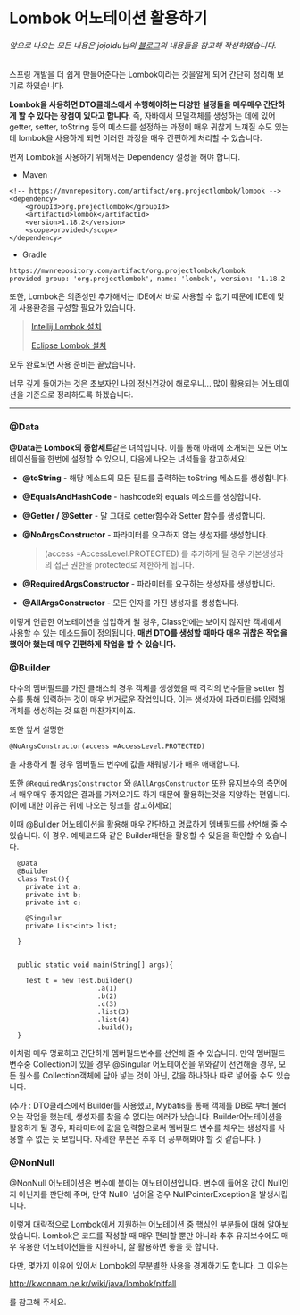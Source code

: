 
# Lombok 어노테이션 활용하기

###### 앞으로 나오는 모든 내용은 jojoldu님의 [블로그](https://jojoldu.tistory.com/250?category=635883)의 내용들을 참고해 작성하였습니다.



 스프링 개발을 더 쉽게 만들어준다는 Lombok이라는 것을알게 되어 간단히 정리해 보기로 하였습니다.



**Lombok을 사용하면 DTO클래스에서 수행해야하는 다양한 설정들을 매우매우 간단하게 할 수 있다는 장점이 있다고 합니다**. 즉, 자바에서 모델객체를 생성하는 데에 있어 getter, setter, toString 등의 메소드를 설정하는 과정이 매우 귀찮게 느껴질 수도 있는데 lombok을 사용하게 되면 이러한 과정을 매우 간편하게 처리할 수 있습니다. 





먼저 Lombok을 사용하기 위해서는 Dependency 설정을 해야 합니다.



+ Maven
```
<!-- https://mvnrepository.com/artifact/org.projectlombok/lombok -->
<dependency>
    <groupId>org.projectlombok</groupId>
    <artifactId>lombok</artifactId>
    <version>1.18.2</version>
    <scope>provided</scope>
</dependency>
 ```



+ Gradle 

```
https://mvnrepository.com/artifact/org.projectlombok/lombok
provided group: 'org.projectlombok', name: 'lombok', version: '1.18.2'
```


또한, Lombok은 의존성만 추가해서는 IDE에서 바로 사용할 수 없기 때문에 IDE에 맞게 사용환경을 구성할 필요가 있습니다.



>[Intellij Lombok 설치](http://blog.woniper.net/229)
>
>[Eclipse Lombok 설치](http://countryxide.tistory.com/16)



모두 완료되면 사용 준비는 끝났습니다. 





너무 깊게 들어가는 것은 초보자인 나의 정신건강에 해로우니... 많이 활용되는 어노테이션을 기준으로 정리하도록 하겠습니다. 

***

### @Data



**@Data는 Lombok의 종합세트**같은 녀석입니다. 이를 통해 아래에 소개되는 모든 어노테이션들을 한번에 설정할 수 있으니, 다음에 나오는 녀석들을 참고하세요!


  
+ **@toString** - 해당 메소드의 모든 필드를 출력하는 toString 메소드를 생성합니다.



+ **@EqualsAndHashCode** - hashcode와 equals 메소드를 생성합니다.



+ **@Getter / @Setter** - 말 그대로 getter함수와 Setter 함수를 생성합니다.



+ **@NoArgsConstructor** - 파라미터를 요구하지 않는 생성자를 생성합니다.  



  > (access =AccessLevel.PROTECTED) 를 추가하게 될 경우 기본생성자의 접근 권한을 protected로 제한하게 됩니다. 



+ **@RequiredArgsConstructor** - 파라미터를 요구하는 생성자를 생성합니다. 



+ **@AllArgsConstructor** - 모든 인자를 가진 생성자를 생성합니다. 





이렇게 언급한 어노테이션을 삽입하게 될 경우, Class안에는 보이지 않지만 객체에서 사용할 수 있는 메소드들이 정의됩니다. **매번 DTO를 생성할 때마다 매우 귀찮은 작업을 했어야 했는데 매우 간편하게 작업을 할 수 있습니다.**





### @Builder



다수의 멤버필드를 가진 클래스의 경우 객체를 생성했을 때 각각의 변수들을 setter 함수를 통해 입력하는 것이 매우 번거로운 작업입니다. 이는 생성자에 파라미터를 입력해 객체를 생성하는 것 또한 마찬가지이죠. 



또한 앞서 설명한 



`@NoArgsConstructor(access =AccessLevel.PROTECTED)`



을 사용하게 될 경우 멤버필드 변수에 값을 채워넣기가 매우 애매합니다. 



또한 `@RequiredArgsConstructor` 와 `@AllArgsConstructor` 또한 유지보수의 측면에서 매우매우 좋지않은 결과를 가져오기도 하기 때문에 활용하는것을 지양하는 편입니다. (이에 대한 이유는 뒤에 나오는 링크를 참고하세요)



이때 @Bulider 어노테이션을 활용해 매우 간단하고 명료하게 멤버필드를 선언해 줄 수 있습니다. 이 경우. 예제코드와 같은 Builder패턴을 활용할 수 있음을 확인할 수 있습니다. 




      @Data 
      @Builder
      class Test(){
        private int a;
        private int b;
        private int c;
        
        @Singular
        private List<int> list; 
      
      }
      
      
      public static void main(String[] args){
          
        Test t = new Test.builder()
                          .a(1)
                          .b(2)
                          .c(3)
                          .list(3)
                          .list(4)
                          .build();
      }

 

이처럼 매우 명료하고 간단하게 멤버필드변수를 선언해 줄 수 있습니다. 만약 멤버필드 변수중 Collection이 있을 경우 @Singular 어노테이션을 위와같이 선언해줄 경우, 모든 원소를 Collection객체에 담아 넣는 것이 아닌, 값을 하나하나 따로 넣어줄 수도 있습니다. 


(추가 : DTO클래스에서 Builder를 사용했고, Mybatis를 통해 객체를 DB로 부터 불러오는 작업을 했는데, 생성자를 찾을 수 없다는 에러가 났습니다. Builder어노테이션을 활용하게 될 경우, 파라미터에 값을 입력함으로써 멤버필드 변수를 채우는 생성자를 사용할 수 없는 듯 보입니다. 자세한 부분은 추후 더 공부해봐야 할 것 같습니다. )





### @NonNull 



@NonNull 어노테이션은 변수에 붙이는 어노테이션입니다. 변수에 들어온 값이 Null인지 아닌지를 판단해 주며, 만약 Null이 넘어올 경우 NullPointerException을 발생시킵니다. 







이렇게 대략적으로 Lombok에서 지원하는 어노테이션 중 핵심인 부분들에 대해 알아보았습니다. Lombok은 코드를 작성할 때 매우 편리할 뿐만 아니라 추후 유지보수에도 매우 유용한 어노테이션들을 지원하니, 잘 활용하면 좋을 듯 합니다.



다만, 몇가지 이유에 있어서 Lombok의 무분별한 사용을 경계하기도 합니다. 그 이유는 



http://kwonnam.pe.kr/wiki/java/lombok/pitfall



를 참고해 주세요.